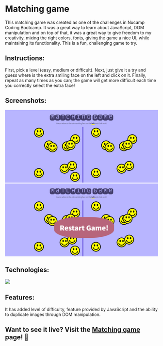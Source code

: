 # Matching game
This matching game was created as one of the challenges in Nucamp Coding Bootcamp. It was a great way to learn about JavaScript, DOM manipulation and on top of that, it was a great way to give freedom to my creativity, mixing the right colors, fonts, giving the game a nice UI, while maintaining its functionality. This is a fun, challenging game to try.

## Instructions:
First, pick a level (easy, medium or difficult). Next, just give it a try and guess where is the extra smiling face on the left and click on it. Finally, repeat as many times as you can; the game will get more difficult each time you correctly select the extra face!

## Screenshots:

<img src="./face.png">

<img src="./face-restart.png">

## Technologies:

<img src="https://miro.medium.com/max/5120/1*l4xICbIIYlz1OTymWCoUTw.jpeg" width="400">

## Features:
It has added level of difficulty, feature provided by JavaScript and the ability to duplicate images through DOM manipulation.

## Want to see it live? Visit the [Matching game](https://ibadra.github.io/matching.github.io/) page! 🙂


